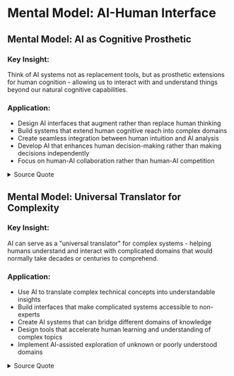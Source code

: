 # Mental Model: AI-Human Interface

## Mental Model: AI as Cognitive Prosthetic
### Key Insight:
Think of AI systems not as replacement tools, but as prosthetic extensions for human cognition - allowing us to interact with and understand things beyond our natural cognitive capabilities.

### Application:
- Design AI interfaces that augment rather than replace human thinking
- Build systems that extend human cognitive reach into complex domains
- Create seamless integration between human intuition and AI analysis
- Develop AI that enhances human decision-making rather than making decisions independently
- Focus on human-AI collaboration rather than human-AI competition

<details>
<summary>Source Quote</summary>
> "So at the very, very basic level, this is like some kind of, you know, prosthetic for my brain and mind that allows me to interact with things beyond my capability to know."
> Source: en-AI Hackerspace Live July 11_ The Rise of Swarm Intelligence and Autonomous Agents.txt:1458-1460
</details>

## Mental Model: Universal Translator for Complexity
### Key Insight:
AI can serve as a "universal translator" for complex systems - helping humans understand and interact with complicated domains that would normally take decades or centuries to comprehend.

### Application:
- Use AI to translate complex technical concepts into understandable insights
- Build interfaces that make complicated systems accessible to non-experts
- Create AI systems that can bridge different domains of knowledge
- Design tools that accelerate human learning and understanding of complex topics
- Implement AI-assisted exploration of unknown or poorly understood domains

<details>
<summary>Source Quote</summary>
> "And once we sort of embrace this kind of universal translator of sorts for complicated things, anything becomes accessible."
> Source: en-AI Hackerspace Live July 11_ The Rise of Swarm Intelligence and Autonomous Agents.txt:1461-1463
</details>